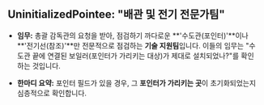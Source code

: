 ##  UninitializedPointee: "배관 및 전기 전문가팀"

- **임무:** 총괄 감독관의 요청을 받아, 점검하기 까다로운 **'수도관(포인터)'**이나 **'전기선(참조)'**만 전문적으로 점검하는 **기술 지원팀**입니다. 이들의 임무는 "수도관 끝에 연결된 보일러(포인터가 가리키는 대상)가 제대로 설치되었나?"를 확인하는 것입니다.
    
- **한마디 요약:** 포인터 필드가 있을 경우, 그 **포인터가 가리키는 곳**이 초기화되었는지 심층적으로 확인합니다.